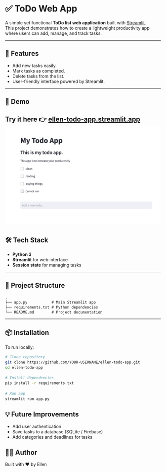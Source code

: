 # ✅ ToDo Web App

A simple yet functional **ToDo list web application** built with [Streamlit](https://streamlit.io/).  
This project demonstrates how to create a lightweight productivity app where users can add, manage, and track tasks.

---

## 🌟 Features
- Add new tasks easily.
- Mark tasks as completed.
- Delete tasks from the list.
- User-friendly interface powered by Streamlit.

---

## 🚀 Demo
Try it here 👉 [ellen-todo-app.streamlit.app](https://ellen-todo-app.streamlit.app/)
![Demo Screenshot](demo.png)
---

## 🛠️ Tech Stack
- **Python 3**
- **Streamlit** for web interface
- **Session state** for managing tasks

---

## 📂 Project Structure
```
.
├── app.py           # Main Streamlit app
├── requirements.txt # Python dependencies
└── README.md        # Project documentation
```

---

## 📦 Installation
To run locally:
```bash
# Clone repository
git clone https://github.com/YOUR-USERNAME/ellen-todo-app.git
cd ellen-todo-app

# Install dependencies
pip install -r requirements.txt

# Run app
streamlit run app.py
```

## 💡 Future Improvements
- Add user authentication
- Save tasks to a database (SQLite / Firebase)
- Add categories and deadlines for tasks

## 🧑‍💻 Author
Built with ❤️ by Ellen


